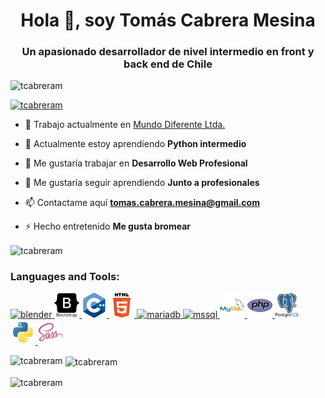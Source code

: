 <h1 align="center">Hola 👋, soy Tomás Cabrera Mesina</h1>
<h3 align="center">Un apasionado desarrollador de nivel intermedio en front y back end de Chile</h3>

<p align="left"> <img src="https://media.tenor.com/qJ5evVs-_uUAAAAC/coding.gif" alt="tcabreram" /> </p>

<p align="left"> <a href="https://github.com/ryo-ma/github-profile-trophy"><img src="https://github-profile-trophy.vercel.app/?username=tcabreram" alt="tcabreram" /></a> </p>

- 🔭 Trabajo actualmente en [Mundo Diferente Ltda.](https://elearning.mundodiferente.cl/)

- 🌱 Actualmente estoy aprendiendo **Python intermedio**

- 👯 Me gustaría trabajar en **Desarrollo Web Profesional**

- 🤝 Me gustaría seguir aprendiendo **Junto a profesionales**

- 📫 Contactame aquí **tomas.cabrera.mesina@gmail.com**

- ⚡ Hecho entretenido **Me gusta bromear**

<p align="left">
 <img align="center" src="https://raw.githubusercontent.com/rahuldkjain/github-profile-readme-generator/master/src/images/icons/Social/twitter.svg" alt="tcabreram" height="30" width="40" /></a>
</p>

<h3 align="left">Languages and Tools:</h3>
<p align="left"> <a href="https://www.blender.org/" target="_blank" rel="noreferrer"> <img src="https://download.blender.org/branding/community/blender_community_badge_white.svg" alt="blender" width="40" height="40"/> </a> <a href="https://getbootstrap.com" target="_blank" rel="noreferrer"> <img src="https://raw.githubusercontent.com/devicons/devicon/master/icons/bootstrap/bootstrap-plain-wordmark.svg" alt="bootstrap" width="40" height="40"/> </a> <a href="https://www.w3schools.com/cpp/" target="_blank" rel="noreferrer"> <img src="https://raw.githubusercontent.com/devicons/devicon/master/icons/cplusplus/cplusplus-original.svg" alt="cplusplus" width="40" height="40"/> </a> <a href="https://www.w3.org/html/" target="_blank" rel="noreferrer"> <img src="https://raw.githubusercontent.com/devicons/devicon/master/icons/html5/html5-original-wordmark.svg" alt="html5" width="40" height="40"/> </a> <a href="https://mariadb.org/" target="_blank" rel="noreferrer"> <img src="https://www.vectorlogo.zone/logos/mariadb/mariadb-icon.svg" alt="mariadb" width="40" height="40"/> </a> <a href="https://www.microsoft.com/en-us/sql-server" target="_blank" rel="noreferrer"> <img src="https://www.svgrepo.com/show/303229/microsoft-sql-server-logo.svg" alt="mssql" width="40" height="40"/> </a> <a href="https://www.mysql.com/" target="_blank" rel="noreferrer"> <img src="https://raw.githubusercontent.com/devicons/devicon/master/icons/mysql/mysql-original-wordmark.svg" alt="mysql" width="40" height="40"/> </a> <a href="https://www.php.net" target="_blank" rel="noreferrer"> <img src="https://raw.githubusercontent.com/devicons/devicon/master/icons/php/php-original.svg" alt="php" width="40" height="40"/> </a> <a href="https://www.postgresql.org" target="_blank" rel="noreferrer"> <img src="https://raw.githubusercontent.com/devicons/devicon/master/icons/postgresql/postgresql-original-wordmark.svg" alt="postgresql" width="40" height="40"/> </a> <a href="https://www.python.org" target="_blank" rel="noreferrer"> <img src="https://raw.githubusercontent.com/devicons/devicon/master/icons/python/python-original.svg" alt="python" width="40" height="40"/> </a> <a href="https://sass-lang.com" target="_blank" rel="noreferrer"> <img src="https://raw.githubusercontent.com/devicons/devicon/master/icons/sass/sass-original.svg" alt="sass" width="40" height="40"/> </a> </p>

<p><img align="left" src="https://github-readme-stats.vercel.app/api/top-langs?username=tcabreram&show_icons=true&locale=en&layout=compact" alt="tcabreram" /></p>

<p>&nbsp;<img align="center" src="https://github-readme-stats.vercel.app/api?username=tcabreram&show_icons=true&locale=en" alt="tcabreram" /></p>

<p><img align="center" src="https://github-readme-streak-stats.herokuapp.com/?user=tcabreram&" alt="tcabreram" /></p>
